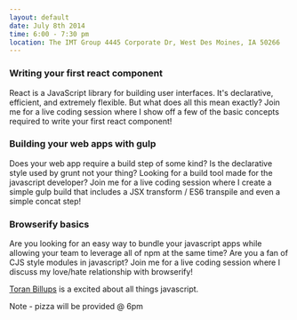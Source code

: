 ```yaml
---
layout: default
date: July 8th 2014
time: 6:00 - 7:30 pm
location: The IMT Group 4445 Corporate Dr, West Des Moines, IA 50266
---
```


### Writing your first react component

React is a JavaScript library for building user interfaces. It's declarative, efficient, and extremely flexible. But what does all this mean exactly? Join me for a live coding session where I show off a few of the basic concepts required to write your first react component!

### Building your web apps with gulp

Does your web app require a build step of some kind? Is the declarative style used by grunt not your thing? Looking for a build tool made for the javascript developer? Join me for a live coding session where I create a simple gulp build that includes a JSX transform / ES6 transpile and even a simple concat step!

### Browserify basics

Are you looking for an easy way to bundle your javascript apps while allowing your team to leverage all of npm at the same time? Are you a fan of CJS style modules in javascript? Join me for a live coding session where I discuss my love/hate relationship with browserify!

[Toran Billups](https://twitter.com/toranb) is a excited about all things javascript.

Note - pizza will be provided @ 6pm
